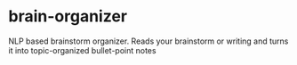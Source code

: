 # brain-organizer
NLP based brainstorm organizer. Reads your brainstorm or writing and turns it into topic-organized bullet-point notes
